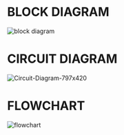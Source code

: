# **BLOCK DIAGRAM**
![block diagram](https://user-images.githubusercontent.com/94214304/143999834-85510cc3-ee5b-4950-b798-c5c50c1cb41d.png)
# **CIRCUIT DIAGRAM**
![Circuit-Diagram-797x420](https://user-images.githubusercontent.com/94214304/144000513-79bc3f52-b605-4bad-8cdb-39341ee2b396.jpg)
# **FLOWCHART**
![flowchart](https://user-images.githubusercontent.com/94214304/143999995-1b2f2bd3-650b-42cf-8375-068f41ce3959.jpg)

